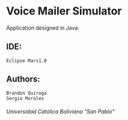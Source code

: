 # Voice Mailer Simulator

Application designed in Java.

## IDE: 
    Eclipse Mars1.0

## Authors: 
    Brandon Quiroga
    Sergio Morales

###### Universidad Católica Boliviana "San Pablo"